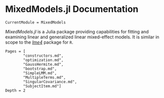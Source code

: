 # MixedModels.jl Documentation

```@meta
CurrentModule = MixedModels
```

*MixedModels.jl* is a Julia package providing capabilities for fitting and examining linear and generalized linear mixed-effect models.
It is similar in scope to the [*lme4*](https://github.com/lme4/lme4) package for `R`.

```@contents
Pages = [
        "constructors.md",
        "optimization.md",
        "GaussHermite.md",
        "bootstrap.md",
        "SimpleLMM.md",
        "MultipleTerms.md",
        "SingularCovariance.md",
        "SubjectItem.md"]
Depth = 2
```
